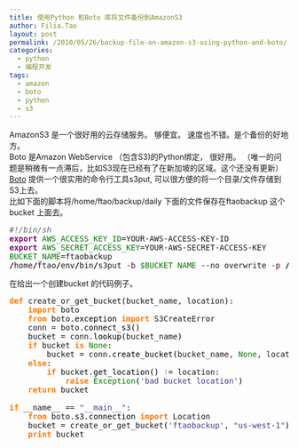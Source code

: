 ```yaml
---
title: 使用Python 和Boto 库将文件备份到AmazonS3
author: Filia.Tao
layout: post
permalink: /2010/05/26/backup-file-on-amazon-s3-using-python-and-boto/
categories:
  - python
  - 编程开发
tags:
  - amazon
  - boto
  - python
  - s3
---
```

AmazonS3 是一个很好用的云存储服务。 够便宜。 速度也不错。是个备份的好地方。  
Boto 是Amazon WebService （包含S3)的Python绑定， 很好用。 （唯一的问题是稍微有一点滞后，比如S3现在已经有了在新加坡的区域。这个还没有更新）  
<a href="http://code.google.com/p/boto/" target="_blank">Boto</a> 提供一个很实用的命令行工具s3put, 可以很方便的将一个目录/文件存储到S3上去。  
比如下面的脚本将/home/ftao/backup/daily 下面的文件保存在ftaobackup 这个bucket 上面去。

<div class="wp_syntax">
  <div class="code">
    <pre class="bash" style="font-family:monospace;"><span style="color: #666666; font-style: italic;">#!/bin/sh</span>
<span style="color: #7a0874; font-weight: bold;">export</span> <span style="color: #007800;">AWS_ACCESS_KEY_ID</span>=YOUR-AWS-ACCESS-KEY-ID
<span style="color: #7a0874; font-weight: bold;">export</span> <span style="color: #007800;">AWS_SECRET_ACCESS_KEY</span>=YOUR-AWS-SECRET-ACCESS-KEY
<span style="color: #007800;">BUCKET_NAME</span>=ftaobackup
<span style="color: #000000; font-weight: bold;">/</span>home<span style="color: #000000; font-weight: bold;">/</span>ftao<span style="color: #000000; font-weight: bold;">/</span>env<span style="color: #000000; font-weight: bold;">/</span>bin<span style="color: #000000; font-weight: bold;">/</span>s3put <span style="color: #660033;">-b</span> <span style="color: #007800;">$BUCKET_NAME</span> --no_overwrite <span style="color: #660033;">-p</span> <span style="color: #000000; font-weight: bold;">/</span>home<span style="color: #000000; font-weight: bold;">/</span>ftao<span style="color: #000000; font-weight: bold;">/</span>backup<span style="color: #000000; font-weight: bold;">/</span>  <span style="color: #000000; font-weight: bold;">/</span>home<span style="color: #000000; font-weight: bold;">/</span>ftao<span style="color: #000000; font-weight: bold;">/</span>backup<span style="color: #000000; font-weight: bold;">/</span>daily</pre>
  </div>
</div>

在给出一个创建bucket 的代码例子。

<div class="wp_syntax">
  <div class="code">
    <pre class="python" style="font-family:monospace;"><span style="color: #ff7700;font-weight:bold;">def</span> create_or_get_bucket<span style="color: black;">&#40;</span>bucket_name, location<span style="color: black;">&#41;</span>:
    <span style="color: #ff7700;font-weight:bold;">import</span> boto
    <span style="color: #ff7700;font-weight:bold;">from</span> boto.<span style="color: black;">exception</span> <span style="color: #ff7700;font-weight:bold;">import</span> S3CreateError
    conn = boto.<span style="color: black;">connect_s3</span><span style="color: black;">&#40;</span><span style="color: black;">&#41;</span>
    bucket = conn.<span style="color: black;">lookup</span><span style="color: black;">&#40;</span>bucket_name<span style="color: black;">&#41;</span>
    <span style="color: #ff7700;font-weight:bold;">if</span> bucket <span style="color: #ff7700;font-weight:bold;">is</span> <span style="color: #008000;">None</span>:
        bucket = conn.<span style="color: black;">create_bucket</span><span style="color: black;">&#40;</span>bucket_name, <span style="color: #008000;">None</span>, location<span style="color: black;">&#41;</span>
    <span style="color: #ff7700;font-weight:bold;">else</span>:
        <span style="color: #ff7700;font-weight:bold;">if</span> bucket.<span style="color: black;">get_location</span><span style="color: black;">&#40;</span><span style="color: black;">&#41;</span> <span style="color: #66cc66;">!</span>= location:
            <span style="color: #ff7700;font-weight:bold;">raise</span> <span style="color: #008000;">Exception</span><span style="color: black;">&#40;</span><span style="color: #483d8b;">'bad bucket location'</span><span style="color: black;">&#41;</span>
    <span style="color: #ff7700;font-weight:bold;">return</span> bucket
&nbsp;
<span style="color: #ff7700;font-weight:bold;">if</span> __name__ == <span style="color: #483d8b;">"__main__"</span>:
    <span style="color: #ff7700;font-weight:bold;">from</span> boto.<span style="color: black;">s3</span>.<span style="color: black;">connection</span> <span style="color: #ff7700;font-weight:bold;">import</span> Location
    bucket = create_or_get_bucket<span style="color: black;">&#40;</span><span style="color: #483d8b;">'ftaobackup'</span>, <span style="color: #483d8b;">"us-west-1"</span><span style="color: black;">&#41;</span>
    <span style="color: #ff7700;font-weight:bold;">print</span> bucket</pre>
  </div>
</div>